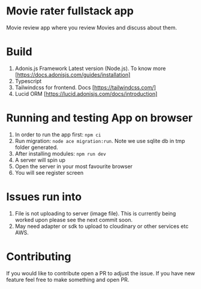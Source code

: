 # Movie rater fullstack app

Movie review app where you review Movies and discuss about them.

# Build

1. Adonis.js Framework Latest version (Node.js). To know more [https://docs.adonisjs.com/guides/installation]
2. Typescript
3. Tailwindcss for frontend. Docs [https://tailwindcss.com/]
4. Lucid ORM [https://lucid.adonisjs.com/docs/introduction]

# Running and testing App on browser

1. In order to run the app first: `npm ci`
2. Run migration: `node ace migration:run`. Note we use sqlite db in tmp folder generated.
2. After installing modules: `npm run dev`
3. A server will spin up
4. Open the server in your most favourite browser
5. You will see register screen 

# Issues run into 

1. File is not uploading to server (image file). This is currently being worked upon please see the next commit soon.
2. May need adapter or sdk to upload to cloudinary or other services etc AWS.

# Contributing

If you would like to contribute open a PR to adjust the issue. 
If you have new feature feel free to make something and open PR.
